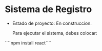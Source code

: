 <h1> Sistema de Registro</h1> 

- Estado de proyecto: En construccion.

  Para ejecutar el sistema, debes colocar:

´´´´npm install react´´´´
